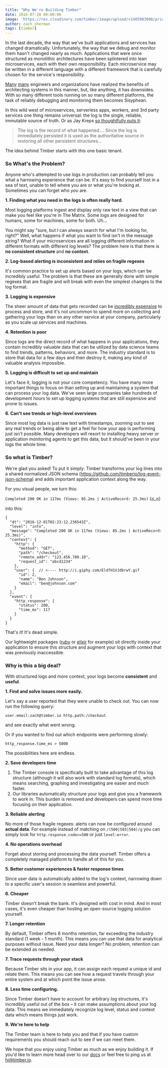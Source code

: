 ```yaml
---
title: "Why We're Building Timber"
date: 2016-07-20 00:00:00
image: 'https://res.cloudinary.com/timber/image/upload/v1485983608/pricing/why-we-are-building-timber.png'
author: zach_sherman
tags: [timber]
---
```


In the last decade, the way that we've built applications and services has changed dramatically. Unfortunately, the way that we debug and monitor them hasn't changed nearly as much. Applications that were once structured as monolithic architectures have been splintered into lean microservices, each with their own responsibility. Each microservice may be written in a different language with a different framework that is carefully chosen for the service's responsibility.

[Many]() [many](link) engineers and organizations have realized the benefits of architecting systems in this manner, but, like anything, it has downsides. With so many different tools running on so many different platforms, the task of reliably debugging and monitoring them becomes Sisyphean.

In this wild west of microservices, serverless apps, workers, and 3rd party services one thing remains universal: the log is the single, reliable, immutable source of truth. Or as Jay Kreps [so thoughtfully puts it](https://engineering.linkedin.com/distributed-systems/log-what-every-software-engineer-should-know-about-real-time-datas-unifying):

> The log is the record of what happened.... Since the log is immediately persisted it is used as the authoritative source in restoring all other persistent structures...

The idea behind Timber starts with this one basic tenant.

### So What's the Problem?

Anyone who's attempted to use logs in production can probably tell you what a harrowing experience that can be. It's easy to find yourself lost in a sea of text, unable to tell where you are or what you're looking at. Sometimes you can forget who *you* are.

**1. Finding what you need in the logs is often really hard.**

Most logging platforms ingest and display only raw text in a view that can make you feel like you're in The Matrix. Some logs are designed for humans, some for machines, some for both. Uh...

You might say "sure, but I can always search for what I'm looking for, right?" Well, what happens if what you want to find isn't in the message string? What if your microservices are all logging different information in different formats with different log levels? The problem here is that there is **no consistent structure** and **no context**.

**2. Log-based alerting is inconsistent and relies on fragile regexes**

It's common practice to set up alerts based on your logs, which can be incredibly useful. The problem is that these are generally done with simple regexes that are fragile and will break with even the simplest changes to the log format.

**3. Logging is expensive**

The sheer amount of data that gets recorded can be [incredibly expensive](https://www.dropbox.com/s/zb0h8lrt7vuu262/Screenshot%202017-01-31%2013.29.19.png?dl=0) to process and store, and it's not uncommon to spend more on collecting and gathering your logs than on any other service at your company, particularly as you scale up services and machines.

**4. Retention is poor**

Since logs are the direct record of what happens in your applications, they contain incredibly valuable data that can be utilized by data science teams to find trends, patterns, behaviors, and more. The industry standard is to store that data for a few days and then destroy it, making any kind of valuable analysis impossible.

**5. Logging is difficult to set up and maintain**

Let's face it, logging is not your core competency. You have many more important things to focus on than setting up and maintaining a system that can process your log data. We've seen large companies take hundreds of development hours to set up logging systems that are still expensive and prone to issues.

**6. Can't see trends or high-level overviews**

Since most log data is just raw text with timestamps, zooming out to see any real trends or being able to get a feel for how your app is performing just isn't possible. Many developers will resort to installing heavy server or application monitoring agents to get this data, but it should've been in your logs the whole time.


### So what is Timber?

We're glad you asked! To put it simply: Timber transforms your log lines into a shared normalized JSON schema (https://github.com/timberio/log-event-json-schema) and adds important application context along the way.

For you visual people, we turn this:

```Completed 200 OK in 117ms (Views: 85.2ms | ActiveRecord: 25.3ms)``` (ಥ_ಥ)

into this:

```
{
  "dt": "2016-12-01T02:23:12.236543Z",
  "level": "info",
  "message": "Completed 200 OK in 117ms (Views: 85.2ms | ActiveRecord: 25.3ms)",
  "context": {
    "http": {
      "method": "GET",
      "path": "/checkout",
      "remote_addr": "123.456.789.10",
      "request_id": "abcd1234"
    },
    "user": {  // <---- http://i.giphy.com/EldfH1VJdbrwY.gif
      "id": 2,
      "name": "Ben Johnson",
      "email": "ben@johnson.com"
    }
  },
  "event": {
    "http_response": {
      "status": 200,
      "time_ms": 117
    }
  }
}
```

That's it! It's dead simple.

Our lightweight packages ([ruby](github.com/timberio/timber-ruby (http://github.com/timberio/timber-ruby)) or [elixir](github.com/timberio/timber-elixir (http://github.com/timberio/timber-elixir)) for example) sit directly inside your application to ensure this structure and augment your logs with context that was previously inaccessible.

### Why is this a big deal?

With structured logs and more context, your logs become **consistent** and **useful**.

**1. Find and solve issues more easily.**

Let's say a user reported that they were unable to check out. You can now run the following query:

`user.email:zach@timber.io http.path:/checkout`

and see exactly what went wrong.

Or if you wanted to find out which endpoints were performing slowly:

`http_response.time_ms > 5000`

The possibilities here are endless.

**2. Save developers time**


1. The Timber console is specifically built to take advantage of this log structure (although it will also work with standard log formats), which means searching, graphing and investigating are easier and much faster.
2. Our libraries automatically structure your logs and give you a framework to work in. This burden is removed and developers can spend more time focusing on their application.

**3. Reliable alerting**

No more of those fragile regexes: alerts can now be configured around **actual data**. For example instead of matching on `/(500|503|504)/g` you can simply look for `http.response.code>=500` or just `level:error`.

**4. No operations overhead**

Forget about storing and processing the data yourself. Timber offers a completely managed platform to handle all of this for you.

**5. Better customer experiences & faster response times**

Since user data is automatically added to the log's context, narrowing down to a specific user's session is seamless and powerful.

**6. Cheaper**

Timber doesn't break the bank. It's designed with cost in mind. And in most cases, it's even cheaper than hosting an open-source logging solution yourself.

**7. Longer retention**

By default, Timber offers 6 months retention,  far exceeding the industry standard (1 week - 1 month). This means you can use that data for analytical purposes without issue. Need your data longer? No problem, retention can be extended as needed.

**7. Trace requests through your stack**

Because Timber sits in your app, it can assign each request a unique id and relate them. This means you can see how a request travels through your entire system and at which point the issue arose.

**8.  Less time configuring.**

Since Timber doesn't have to account for arbitrary log structures, it's incredibly useful out of the box – it can make assumptions about your log data. This means we immediately recognize log level, status and context data which means things just work.

**9. We're here to help**

The Timber team is here to help you and that if you have custom requirements you should reach out to see if we can meet them.

We hope that you enjoy using Timber as much as we enjoy building it. If you'd like to learn more head over to our [docs](/docs) or feel free to ping us at [hi@timber.io](mailto://hi@timber.io).
